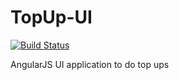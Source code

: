 TopUp-UI
========

[![Build Status](https://travis-ci.com/alexzm1/TopUp-UI.svg?branch=master)](https://travis-ci.com/alexzm1/TopUp-UI)

AngularJS UI application to do top ups